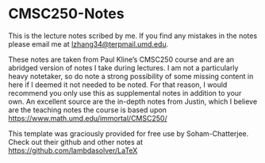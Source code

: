 # CMSC250-Notes

This is the lecture notes scribed by me. If you find any mistakes in the notes please email me at lzhang34@terpmail.umd.edu.

These notes are taken from Paul Kline’s CMSC250 course and are an abridged version of notes I take during
lectures. I am not a particularly heavy notetaker, so do note a strong possibility of some missing content in here
if I deemed it not needed to be noted. For that reason, I would recommend you only use this as supplemental
notes in addition to your own. An excellent source are the in-depth notes from Justin, which I believe are the
teaching notes the course is based upon https://www.math.umd.edu/immortal/CMSC250/

This template was graciously provided for free use by Soham-Chatterjee. Check out their github and other
notes at https://github.com/lambdasolver/LaTeX
